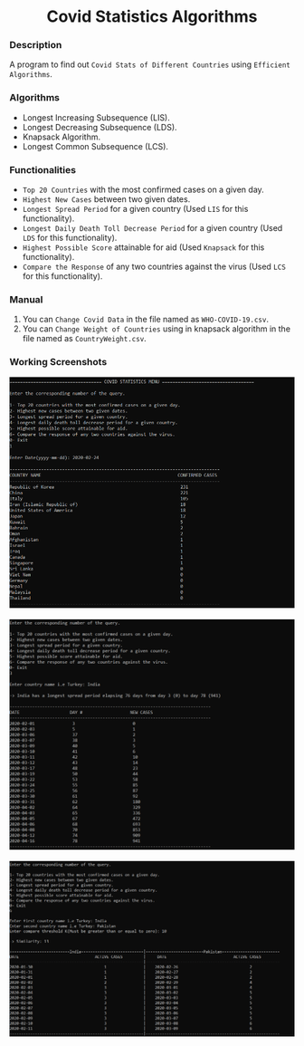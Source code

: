 <h1 align="center">Covid Statistics Algorithms</h1>

### Description
A program to find out `Covid Stats of Different Countries` using `Efficient Algorithms`.

### Algorithms
- Longest Increasing Subsequence (LIS).
- Longest Decreasing Subsequence (LDS).
- Knapsack Algorithm.
- Longest Common Subsequence (LCS).

### Functionalities
- `Top 20 Countries` with the most confirmed cases on a given day.
- `Highest New Cases` between two given dates.
- `Longest Spread Period` for a given country (Used `LIS` for this functionality).
- `Longest Daily Death Toll Decrease Period` for a given country (Used `LDS` for this functionality).
- `Highest Possible Score` attainable for aid (Used `Knapsack` for this functionality).
- `Compare the Response` of any two countries against the virus (Used `LCS` for this functionality).

### Manual
1) You can `Change Covid Data` in the file named as `WHO-COVID-19.csv`.
2) You can `Change Weight of Countries` using in knapsack algorithm in the file named as `CountryWeight.csv`.
    
### Working Screenshots
<div align="center">
  <img src = "https://github.com/SameetAsadullah/Covid-Stats-Algorithms/blob/main/extras/working-ss-1.png" alt = "" width="900px"/>
</div>
<br/>
<div align="center">
  <img src = "https://github.com/SameetAsadullah/Covid-Stats-Algorithms/blob/main/extras/working-ss-2.png" alt = "" width="900px"/>
</div>
<br/>
<div align="center">
  <img src = "https://github.com/SameetAsadullah/Covid-Stats-Algorithms/blob/main/extras/working-ss-3.png" alt = "" width="900px"/>
</div>
